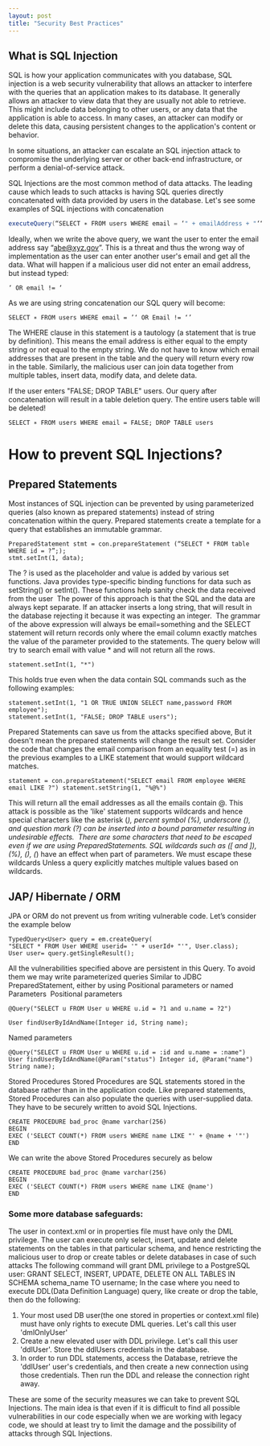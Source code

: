 ```yaml
---
layout: post
title: "Security Best Practices"
---
```

## What is SQL Injection
SQL is how your application communicates with you database, SQL injection is a web security vulnerability that allows an attacker to interfere with the queries that an application makes to its database. It generally allows an attacker to view data that they are usually not able to retrieve. This might include data belonging to other users, or any data that the application is able to access. In many cases, an attacker can modify or delete this data, causing persistent changes to the application's content or behavior.
‍

In some situations, an attacker can escalate an SQL injection attack to compromise the underlying server or other back-end infrastructure, or perform a denial-of-service attack.
‍

SQL Injections are the most common method of data attacks. The leading cause which leads to such attacks is having SQL queries directly concatenated with data provided by users in the database.
Let's see some examples of SQL injections with concatenation

```java
executeQuery(“SELECT ∗ FROM users WHERE email = ‘" + emailAddress + "‘“);
```

Ideally, when we write the above query, we want the user to enter the email address say “abe@xyz.gov”. This is a threat and thus the wrong way of implementation as the user can enter another user's email and get all the data. What will happen if a malicious user did not enter an email address, but instead typed:

```‘ OR email != ‘```

As we are using string concatenation our SQL query will become:

```
SELECT ∗ FROM users WHERE email = ’‘ OR Email != ‘’
```

The WHERE clause in this statement is a tautology (a statement that is true by definition). This means the email address is either equal to the empty string or not equal to the empty string. We do not have to know which email addresses that are present in the table and the query will return every row in the table. 
Similarly, the malicious user can join data together from multiple tables, insert data, modify data, and delete data. 
‍

If the user enters "FALSE; DROP TABLE" users. Our query after concatenation will result in a table deletion query. The entire users table will be deleted!

```
SELECT ∗ FROM users WHERE email = FALSE; DROP TABLE users
```

# How to prevent SQL Injections?

## Prepared Statements
Most instances of SQL injection can be prevented by using parameterized queries (also known as prepared statements) instead of string concatenation within the query. Prepared statements create a template for a query that establishes an immutable grammar.

```
PreparedStatement stmt = con.prepareStatement (“SELECT * FROM table WHERE id = ?”;); 
stmt.setInt(1, data); 
```

The ? is used as the placeholder and value is added by various set<type> functions. Java provides type-specific binding functions for data such as setString() or setInt(). These functions help sanity check the data received from the user 
‍
The power of this approach is that the SQL and the data are always kept separate. If an attacker inserts a long string, that will result in the database rejecting it because it was expecting an integer. 
‍
The grammar of the above expression will always be email=something  and the SELECT statement will return records only where the email column exactly matches the value of the parameter provided to the statements. The query below will try to search email with value * and will not return all the rows. 

```
statement.setInt(1, "*") 
```

This holds true even when the data contain SQL commands such as the following examples:

```
statement.setInt(1, "1 OR TRUE UNION SELECT name,password FROM employee");
statement.setInt(1, "FALSE; DROP TABLE users");
```

Prepared Statements can save us from the attacks specified above, But it doesn't mean the prepared statements will change the result set. Consider the code that changes the email comparison from an equality test (=) as in the previous examples to a LIKE statement that would support wildcard matches. 
```
statement = con.prepareStatement("SELECT email FROM employee WHERE email LIKE ?") statement.setString(1, "%@%") 
```
This will return all the email addresses as all the emails contain @. 
‍
This attack is possible as the 'like' statement supports wildcards and hence special characters like the asterisk (*), percent symbol (%), underscore (_), and question mark (?) can be inserted into a bound parameter resulting in undesirable effects. 
‍
There are some characters that need to be escaped even if we are using PreparedStatements. SQL wildcards such as ([ and ]), (%), (_), (*) have an effect when part of parameters. We must escape these wildcards Unless a query explicitly matches multiple values based on wildcards. 
‍
## JAP/ Hibernate / ORM
JPA or ORM do not prevent us from writing vulnerable code. Let’s consider the example below

```
TypedQuery<User> query = em.createQuery( 
"SELECT * FROM User WHERE userid= '" + userId+ "'", User.class); 
User user= query.getSingleResult(); 
```

All the vulnerabilities specified above are persistent in this Query. To avoid them we may write parameterized queries Similar to JDBC PreparedStatement, either by using Positional parameters or named Parameters
‍
‍Positional parameters
```
@Query("SELECT u FROM User u WHERE u.id = ?1 and u.name = ?2")
```
``` 
User findUserByIdAndName(Integer id, String name);
``` 
Named parameters

``` 
@Query("SELECT u FROM User u WHERE u.id = :id and u.name = :name") 
User findUserByIdAndName(@Param("status") Integer id, @Param("name") String name); 
```

Stored Procedures
Stored Procedures are SQL statements stored in the database rather than in the application code. Like prepared statements, Stored Procedures can also populate the queries with user-supplied data. 
They have to be securely written to avoid SQL Injections.
``` 
CREATE PROCEDURE bad_proc @name varchar(256) 
BEGIN 
EXEC ('SELECT COUNT(*) FROM users WHERE name LIKE "' + @name + '"') 
END
```
 
We can write the above Stored Procedures securely as below

```
CREATE PROCEDURE bad_proc @name varchar(256) 
BEGIN 
EXEC ('SELECT COUNT(*) FROM users WHERE name LIKE @name') 
END
```
 
### Some more database safeguards:
The user in context.xml or in properties file must have only the DML privilege. The user can execute only select, insert, update and delete statements on the tables in that particular schema, and hence restricting the malicious user to drop or create tables or delete databases in case of such attacks 
The following command will grant DML privilege to a PostgreSQL user: 
GRANT SELECT, INSERT, UPDATE, DELETE ON ALL TABLES IN SCHEMA schema_name TO username; 
In the case where you need to execute DDL(Data Definition Language) query, like create or drop the table, then do the following:
1. Your most used DB user(the one stored in properties or context.xml file) must have only rights to execute DML queries. Let's call this user 'dmlOnlyUser' 
2. Create a new elevated user with DDL privilege. Let's call this user 'ddlUser'. Store the ddlUsers credentials in the database. 
3. In order to run DDL statements, access the Database, retrieve the 'ddlUser' user's credentials, and then create a new connection using those credentials. Then run the DDL and release the connection right away. 
 
These are some of the security measures we can take to prevent SQL Injections. The main idea is that even if it is difficult to find all possible vulnerabilities in our code especially when we are working with legacy code, we should at least try to limit the damage and the possibility of attacks through SQL Injections.

